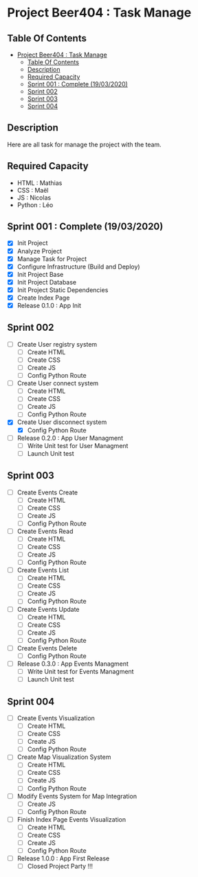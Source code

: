 # Project Beer404 : Task Manage

## Table Of Contents

- [Project Beer404 : Task Manage](#project-beer404--task-manage)
  - [Table Of Contents](#table-of-contents)
  - [Description](#description)
  - [Required Capacity](#required-capacity)
  - [Sprint 001 : Complete (19/03/2020)](#sprint-001--complete-19032020)
  - [Sprint 002](#sprint-002)
  - [Sprint 003](#sprint-003)
  - [Sprint 004](#sprint-004)

## Description

Here are all task for manage the project with the team.

## Required Capacity

- HTML : Mathias
- CSS : Maël
- JS : Nicolas
- Python : Léo

## Sprint 001 : Complete (19/03/2020)

- [x] Init Project
- [x] Analyze Project
- [X] Manage Task for Project
- [X] Configure Infrastructure (Build and Deploy)
- [X] Init Project Base
- [X] Init Project Database
- [X] Init Project Static Dependencies
- [X] Create Index Page
- [X] Release 0.1.0 : App Init

## Sprint 002

- [ ] Create User registry system
  - [ ] Create HTML
  - [ ] Create CSS
  - [ ] Create JS
  - [ ] Config Python Route
- [ ] Create User connect system
  - [ ] Create HTML
  - [ ] Create CSS
  - [ ] Create JS
  - [ ] Config Python Route
- [X] Create User disconnect system
  - [X] Config Python Route
- [ ] Release 0.2.0 : App User Managment
  - [ ] Write Unit test for User Managment
  - [ ] Launch Unit test

## Sprint 003

- [ ] Create Events Create
  - [ ] Create HTML
  - [ ] Create CSS
  - [ ] Create JS
  - [ ] Config Python Route
- [ ] Create Events Read
  - [ ] Create HTML
  - [ ] Create CSS
  - [ ] Create JS
  - [ ] Config Python Route
- [ ] Create Events List
  - [ ] Create HTML
  - [ ] Create CSS
  - [ ] Create JS
  - [ ] Config Python Route
- [ ] Create Events Update
  - [ ] Create HTML
  - [ ] Create CSS
  - [ ] Create JS
  - [ ] Config Python Route
- [ ] Create Events Delete
  - [ ] Config Python Route
- [ ] Release 0.3.0 : App Events Managment
  - [ ] Write Unit test for Events Managment
  - [ ] Launch Unit test

## Sprint 004

- [ ] Create Events Visualization
  - [ ] Create HTML
  - [ ] Create CSS
  - [ ] Create JS
  - [ ] Config Python Route
- [ ] Create Map Visualization System
  - [ ] Create HTML
  - [ ] Create CSS
  - [ ] Create JS
  - [ ] Config Python Route
- [ ] Modify Events System for Map Integration
  - [ ] Create JS
  - [ ] Config Python Route
- [ ] Finish Index Page Events Visualization
  - [ ] Create HTML
  - [ ] Create CSS
  - [ ] Create JS
  - [ ] Config Python Route
- [ ] Release 1.0.0 : App First Release
  - [ ] Closed Project Party !!!

